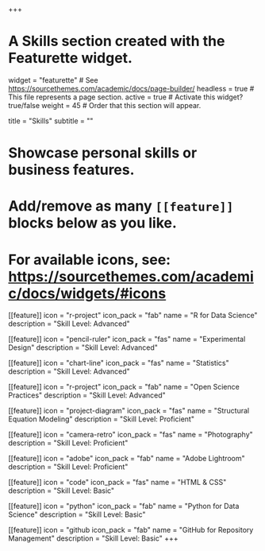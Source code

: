 +++
# A Skills section created with the Featurette widget.
widget = "featurette"  # See https://sourcethemes.com/academic/docs/page-builder/
headless = true  # This file represents a page section.
active = true  # Activate this widget? true/false
weight = 45  # Order that this section will appear.

title = "Skills"
subtitle = ""

# Showcase personal skills or business features.
# 
# Add/remove as many `[[feature]]` blocks below as you like.
# 
# For available icons, see: https://sourcethemes.com/academic/docs/widgets/#icons


[[feature]]
  icon = "r-project"
  icon_pack = "fab"
  name = "R for Data Science"
  description = "Skill Level: Advanced"
  
[[feature]]
  icon = "pencil-ruler"
  icon_pack = "fas"
  name = "Experimental Design"
  description = "Skill Level: Advanced"
  
[[feature]]
  icon = "chart-line"
  icon_pack = "fas"
  name = "Statistics"
  description = "Skill Level: Advanced"

[[feature]]
  icon = "r-project"
  icon_pack = "fab"
  name = "Open Science Practices"
  description = "Skill Level: Advanced"

[[feature]]
  icon = "project-diagram"
  icon_pack = "fas"
  name = "Structural Equation Modeling"
  description = "Skill Level: Proficient"  
  
[[feature]]
  icon = "camera-retro"
  icon_pack = "fas"
  name = "Photography"
  description = "Skill Level: Proficient"

[[feature]]
  icon = "adobe"
  icon_pack = "fab"
  name = "Adobe Lightroom"
  description = "Skill Level: Proficient"
  
[[feature]]
  icon = "code"
  icon_pack = "fas"
  name = "HTML & CSS"
  description = "Skill Level: Basic"

[[feature]]
  icon = "python"
  icon_pack = "fab"
  name = "Python for Data Science"
  description = "Skill Level: Basic"

[[feature]]
  icon = "github
  icon_pack = "fab"
  name = "GitHub for Repository Management"
  description = "Skill Level: Basic"
+++
